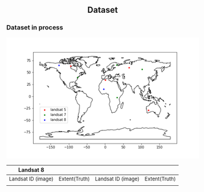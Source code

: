 ## <center>**Dataset**</center>  
### Dataset in process
![Distribution of the labled image ](../figures/dset_distribution.png)

| **Landsat 8**    ||||    
| ---|---|---|----|      
|<font size=2>Landsat ID (image)</font>|<font size=2>Extent(Truth)</font>|<font size=2>Landsat ID (image)</font>|<font size=2>Extent(Truth)</font>|
| | | | |  


